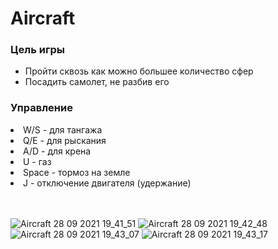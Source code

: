 <h1> Aircraft </h1>

<h3> Цель игры </h3>

- Пройти сквозь как можно большее количество сфер
- Посадить самолет, не разбив его

<h3> Управление </h3>


  <li>W/S - для тангажа</li>
  <li>Q/E - для рыскания</li>
  <li>A/D - для крена</li>
  <li>U - газ</li>
  <li>Space - тормоз на земле</li>
  <li>J - отключение двигателя (удержание)</li>
</ul>
<br>
<br>

![Aircraft 28 09 2021 19_41_51](https://user-images.githubusercontent.com/56549772/135130162-99fa0ff2-8cd6-432a-a482-323fd2832b8a.png)
![Aircraft 28 09 2021 19_42_48](https://user-images.githubusercontent.com/56549772/135130164-89428aaa-f860-48e7-8673-201494f11941.png)
![Aircraft 28 09 2021 19_43_07](https://user-images.githubusercontent.com/56549772/135130167-017dbee6-d40c-45c9-8a16-eed3e3c41526.png)
![Aircraft 28 09 2021 19_43_17](https://user-images.githubusercontent.com/56549772/135130320-f70204df-0418-4dc2-b97a-9343ed6bf86e.png)


